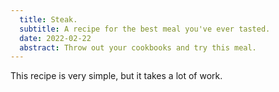 ```yaml
---
  title: Steak.
  subtitle: A recipe for the best meal you've ever tasted.
  date: 2022-02-22
  abstract: Throw out your cookbooks and try this meal.
---
```


This recipe is very simple, but it takes a lot of work.
